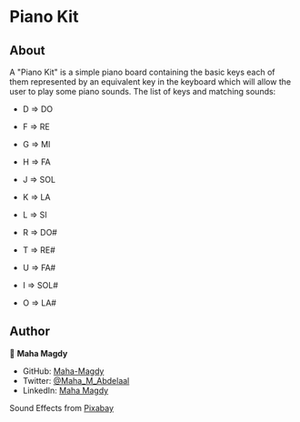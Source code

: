 # Piano Kit

## About

A "Piano Kit" is a simple piano board containing the basic keys each of them represented by an equivalent key in the keyboard which will allow the user to play some piano sounds.
The list of keys and matching sounds:
- D => DO

- F => RE

- G => MI

- H => FA

- J => SOL

- K => LA

- L => SI

- R => DO#

- T => RE#

- U => FA#

- I  => SOL#

- O => LA#

## Author

👤 **Maha Magdy**

- GitHub: [Maha-Magdy](https://github.com/Maha-Magdy)
- Twitter: [@Maha_M_Abdelaal](https://twitter.com/Maha_M_Abdelaal)
- LinkedIn: [Maha Magdy](https://www.linkedin.com/in/maha-magdy-abdelaal/)

<!-- ![screenshot](./app_screenshot_1.PNG)
  
This application was built with React.
## Built With

- HTML, CSS, TypeScript.
- React.
- VisualStudio Code, Git, & GitHub.
## Pre-requisites

- NodeJs
- Git
## Getting Started

To run this project, you only need a computer with a browser installed, and follow these steps:


1. In your terminal, in the folder of your preference, type the following bash command to clone this repository:

```sh
git clone git@github.com:Maha-Magdy/score-visualization.git
```

2. Now that you have already cloned the repo run the following commands to get the project up and running:
```sh
cd score-visualization
npm install
npm start
```

3. To change the name of the animal, and its BMI score to see the difference in the UI go to 
```sh
src/App.tsx
```
and change the value of the props name, and bmiScore that belong to ScoreVisualization component then save.


## 🤝 Contributing

Contributions, issues, and feature requests are welcome!

Feel free to check the [issues page](https://github.com/Maha-Magdy/score-visualization/issues).

## Show your support

Give a ⭐️ if you like this project!

## 📝 License

This project is [MIT](./LICENSE) lice -->

Sound Effects from <a href="https://pixabay.com/?utm_source=link-attribution&amp;utm_medium=referral&amp;utm_campaign=music&amp;utm_content=101774">Pixabay</a>

